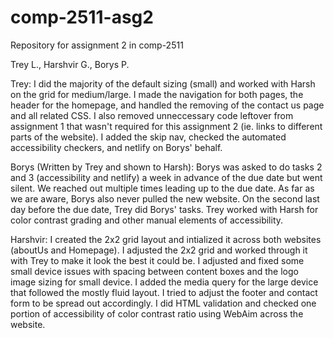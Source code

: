 # comp-2511-asg2
Repository for assignment 2 in comp-2511

Trey L., Harshvir G., Borys P.

Trey: I did the majority of the default sizing (small) and worked with Harsh on the grid for medium/large. I made the navigation for both pages, the header for the homepage, and handled the removing of the contact us page and all related CSS. I also removed unneccessary code leftover from assignment 1 that wasn't required for this assignment 2 (ie. links to different parts of the website). I added the skip nav, checked the automated accessibility checkers, and netlify on Borys' behalf. 

Borys (Written by Trey and shown to Harsh):
Borys was asked to do tasks 2 and 3 (accessibility and netlify) a week in advance of the due date but went silent. We reached out multiple times leading up to the due date. As far as we are aware, Borys also never pulled the new website. On the second last day before the due date, Trey did Borys' tasks. Trey worked with Harsh for color contrast grading and other manual elements of accessibility.

Harshvir:
I created the 2x2 grid layout and intialized it across both websites (aboutUs and Homepage). I adjusted the 2x2 grid and worked through it with Trey to make it look the best it could be. I adjusted and fixed some small device issues with spacing between content boxes and the logo image sizing for small device. I added the media query for the large device that followed the mostly fluid layout. I tried to adjust the footer and contact form to be spread out accordingly. I did HTML validation and checked one portion of accessibility of color contrast ratio using WebAim across the website. 



